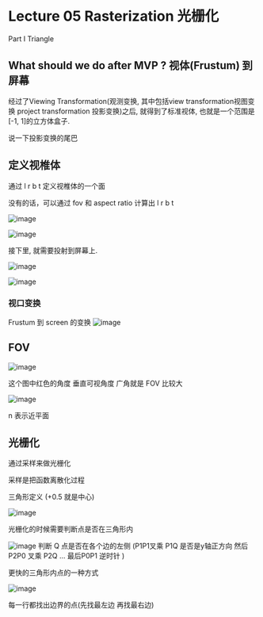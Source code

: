 # Lecture 05 Rasterization 光栅化


Part I Triangle

## What should we do after MVP ?  视体(Frustum) 到屏幕
经过了Viewing Transformation(观测变换, 其中包括view transformation视图变换  project transformation 投影变换)之后, 就得到了标准视体, 也就是一个范围是[-1, 1]的立方体盒子.

说一下投影变换的尾巴

## 定义视椎体

通过 l r b t 定义视椎体的一个面

没有的话，可以通过 fov 和 aspect ratio 计算出 l r b t

![image](https://raw.githubusercontent.com/lumixraku/NotesForGraphics/master/images/fov4.jpg)

![image](https://raw.githubusercontent.com/lumixraku/NotesForGraphics/master/images/fov3.jpg)





接下里, 就需要投射到屏幕上.

![image](https://raw.githubusercontent.com/lumixraku/NotesForGraphics/master/images/mvp.jpg)


![image](https://raw.githubusercontent.com/lumixraku/NotesForGraphics/master/images/screen.jpg)


### 视口变换

Frustum 到 screen 的变换
![image](https://raw.githubusercontent.com/lumixraku/NotesForGraphics/master/images/screen1.jpg)


## FOV
![image](https://raw.githubusercontent.com/lumixraku/NotesForGraphics/master/images/fov.jpg)

这个图中红色的角度  垂直可视角度
广角就是 FOV 比较大

![image](https://raw.githubusercontent.com/lumixraku/NotesForGraphics/master/images/fov2.jpg)

n 表示近平面



## 光栅化

通过采样来做光栅化

采样是把函数离散化过程


三角形定义  (+0.5 就是中心)

![image](https://raw.githubusercontent.com/lumixraku/NotesForGraphics/master/images/inside1.jpg)

光栅化的时候需要判断点是否在三角形内

![image](https://raw.githubusercontent.com/lumixraku/NotesForGraphics/master/images/inside.jpg)
判断 Q 点是否在各个边的左侧 (P1P1叉乘 P1Q 是否是y轴正方向  然后 P2P0 叉乘 P2Q ... 最后P0P1 逆时针 )

更快的三角形内点的一种方式

![image](https://raw.githubusercontent.com/lumixraku/NotesForGraphics/master/images/inside2.jpg)

每一行都找出边界的点(先找最左边 再找最右边)